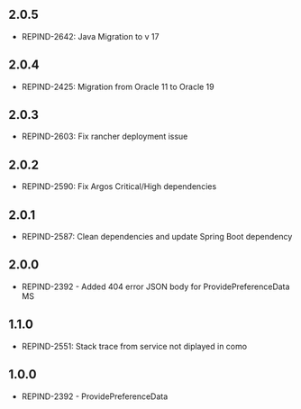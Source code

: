 ## 2.0.5
- REPIND-2642: Java Migration to v 17

## 2.0.4
- REPIND-2425: Migration from Oracle 11 to Oracle 19

## 2.0.3
- REPIND-2603: Fix rancher deployment issue

## 2.0.2
- REPIND-2590: Fix Argos Critical/High dependencies

## 2.0.1
- REPIND-2587: Clean dependencies and update Spring Boot dependency

## 2.0.0
- REPIND-2392 - Added 404 error JSON body for ProvidePreferenceData MS

## 1.1.0
- REPIND-2551: Stack trace from service not diplayed in como

## 1.0.0
- REPIND-2392 - ProvidePreferenceData
